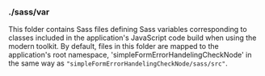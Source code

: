 ### ./sass/var

This folder contains Sass files defining Sass variables corresponding to classes
included in the application's JavaScript code build when using the modern toolkit.
By default, files in this folder are mapped to the application's root namespace,
'simpleFormErrorHandelingCheckNode' in the same way as `"simpleFormErrorHandelingCheckNode/sass/src"`.